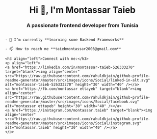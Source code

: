   <h1 align="center">Hi 👋, I'm Montassar Taieb</h1>
    <h3 align="center">A passionate frontend developer from Tunisia</h3>
    <img src="https://camo.githubusercontent.com/cae12fddd9d6982901d82580bdf321d81fb299141098ca1c2d4891870827bf17/68747470733a2f2f6d69726f2e6d656469756d2e636f6d2f6d61782f313336302f302a37513379765349765f7430696f4a2d5a2e676966" alt="">


    - 🌱 I’m currently **learning some Backend Frameworks**
    
    - 📫 How to reach me **taiebmontassar2003@gmail.com**
    
    <h3 align="left">Connect with me:</h3>
    <p align="left">
    <a href="https://linkedin.com/in/montassar-taieb-526333270" target="blank"><img align="center" src="https://raw.githubusercontent.com/rahuldkjain/github-profile-readme-generator/master/src/images/icons/Social/linked-in-alt.svg" alt="montassar-taieb-526333270" height="30" width="40" /></a>
    <a href="https://fb.com/montassar ettayeb" target="blank"><img align="center" src="https://raw.githubusercontent.com/rahuldkjain/github-profile-readme-generator/master/src/images/icons/Social/facebook.svg" alt="montassar ettayeb" height="30" width="40" /></a>
    <a href="https://instagram.com/montassar.taieb" target="blank"><img align="center" src="https://raw.githubusercontent.com/rahuldkjain/github-profile-readme-generator/master/src/images/icons/Social/instagram.svg" alt="montassar.taieb" height="30" width="40" /></a>
    </p>
